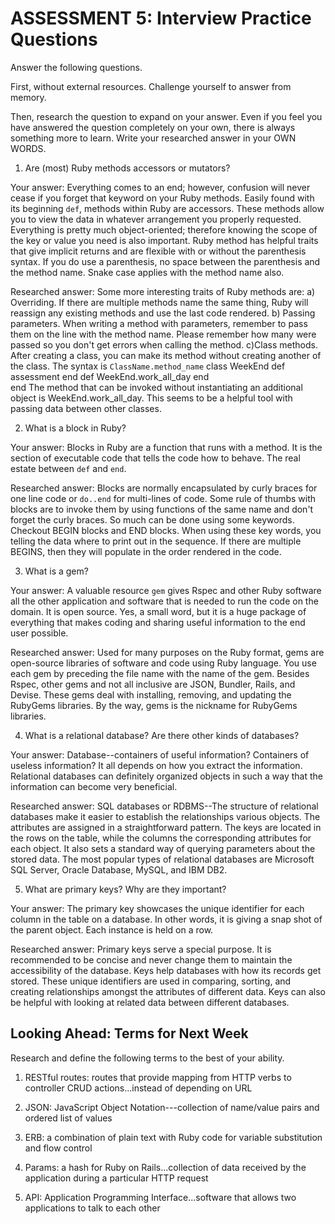 # ASSESSMENT 5: Interview Practice Questions
Answer the following questions.

First, without external resources. Challenge yourself to answer from memory.

Then, research the question to expand on your answer. Even if you feel you have answered the question completely on your own, there is always something more to learn. Write your researched answer in your OWN WORDS.

1. Are (most) Ruby methods accessors or mutators?

  Your answer: Everything comes to an end; however, confusion will never cease if you forget that keyword on your Ruby methods. Easily found with its beginning `def`, methods within Ruby are accessors. These methods allow you to view the data in whatever arrangement you properly requested. Everything is pretty much object-oriented; therefore knowing the scope of the key or value you need is also important. Ruby method has helpful traits that give implicit returns and are flexible with or without the parenthesis syntax. If you do use a parenthesis, no space between the parenthesis and the method name. Snake case applies with the method name also.

  Researched answer:
  Some more interesting traits of Ruby methods are:
  a) Overriding. If there are multiple methods name the same thing, Ruby will reassign any existing methods and use the last code rendered.
  b) Passing parameters. When writing a method with parameters, remember to pass them on the line with the method name. Please remember how many were passed so you don't get errors when calling the method.
  c)Class methods. After creating a class, you can make its method without creating another of the class. The syntax is `ClassName.method_name`
  class WeekEnd
    def assessment
    end
    def WeekEnd.work_all_day
    end                           
  end
  The method that can be invoked without instantiating an additional object is WeekEnd.work_all_day. This seems to be a helpful tool with passing data between other classes.  

2. What is a block in Ruby?

  Your answer: Blocks in Ruby are a function that runs with a method. It is the section of executable code that tells the code how to behave. The real estate between `def` and `end`.

  Researched answer: Blocks are normally encapsulated by curly braces for one line code or `do..end` for multi-lines of code. Some rule of thumbs with blocks are to invoke them by using functions of the same name and don't forget the curly braces. So much can be done using some keywords. Checkout BEGIN blocks and END blocks. When using these key words, you telling the data where to print out in the sequence. If there are multiple BEGINS, then they will populate in the order rendered in the code.



3. What is a gem?

  Your answer: A valuable resource `gem` gives Rspec and other Ruby software all the other application and software that is needed to run the code on the domain. It is open source. Yes, a small word, but it is a huge package of everything that makes coding and sharing useful information to the end user possible.

  Researched answer: Used for many purposes on the Ruby format, gems are open-source libraries of software and code using Ruby language. You use each gem by preceding the file name with the name of the gem. Besides Rspec, other gems and not all inclusive are JSON, Bundler, Rails, and Devise. These gems deal with installing, removing, and updating the RubyGems libraries. By the way, gems is the nickname for RubyGems libraries.



4. What is a relational database? Are there other kinds of databases?

  Your answer: Database--containers of useful information? Containers of useless information? It all depends on how you extract the information. Relational databases can definitely organized objects in such a way that the information can become very beneficial.

  Researched answer: SQL databases or RDBMS--The structure of relational databases make it easier to establish the relationships various objects. The attributes are assigned in a straightforward pattern. The keys are located in the rows on the table, while the columns the corresponding attributes for each object. It also sets a standard way of querying parameters about the stored data. The most popular types of relational databases are Microsoft SQL Server, Oracle Database, MySQL, and IBM DB2.



5. What are primary keys? Why are they important?

  Your answer: The primary key showcases the unique identifier for each column in the table on a database.  In other words, it is giving a snap shot of the parent object. Each instance is held on a row.

  Researched answer: Primary keys serve a special purpose. It is recommended to be concise and never change them to maintain the accessibility of the database. Keys help databases with how its records get stored. These unique identifiers are used in comparing, sorting, and creating relationships amongst the attributes of different data. Keys can also be helpful with looking at related data between different databases.



## Looking Ahead: Terms for Next Week
Research and define the following terms to the best of your ability.

1. RESTful routes: routes that provide mapping from HTTP verbs to controller CRUD actions...instead of depending on URL

2. JSON: JavaScript Object Notation---collection of name/value pairs and ordered list of values

3. ERB: a combination of plain text with Ruby code for variable substitution and flow control

4. Params: a hash for Ruby on Rails...collection of data received by the application during a particular HTTP request

5. API: Application Programming Interface...software that allows two applications to talk to each other
